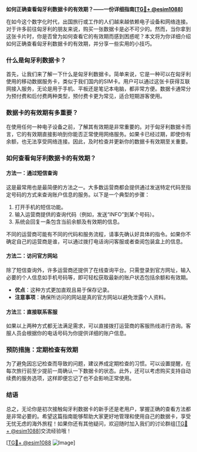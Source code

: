 **如何正确查看匈牙利数据卡的有效期？——一份详细指南[[TG💪+ @esim1088](https://t.me/s/esim1088)]**

在如今这个数字化时代，出国旅行或工作的人们越来越依赖电子设备和网络连接。对于许多前往匈牙利的朋友来说，购买一张数据卡是必不可少的。然而，当你拿到这张卡片时，你是否曾为如何查看它的有效期而感到困惑呢？本文将为你详细介绍如何正确查看匈牙利数据卡的有效期，并分享一些实用的小技巧。

### 什么是匈牙利数据卡？

首先，让我们来了解一下什么是匈牙利数据卡。简单来说，它是一种可以在匈牙利使用的移动数据服务卡，类似于我们国内的SIM卡。用户可以通过这张卡获得互联网接入服务，无论是用于手机、平板还是笔记本电脑，都非常方便。数据卡通常分为预付费和后付费两种类型，预付费卡更为常见，适合短期游客使用。

### 数据卡的有效期有多重要？

在使用任何一种电子设备之前，了解其有效期是非常重要的。对于匈牙利数据卡而言，它的有效期直接影响到你能否正常使用网络服务。如果卡已经过期，即使你有余额，也无法享受网络连接。因此，及时检查并更新你的数据卡有效期至关重要。

### 如何查看匈牙利数据卡的有效期？

#### 方法一：通过短信查询

这是最常用也是最简便的方法之一。大多数运营商都会提供通过发送特定代码至指定号码的方式来查询账户信息的服务。以下是一个典型的步骤：

1. 打开手机的短信功能。
2. 输入运营商提供的查询代码（例如，发送“INFO”到某个号码）。
3. 系统会回复一条包含当前余额及有效期的信息。

不同的运营商可能有不同的代码和服务流程，请事先确认好具体的指令。如果你不确定自己的运营商是谁，可以通过拨打电话询问客服或者查阅包装盒上的信息。

#### 方法二：访问官方网站

除了短信查询外，许多运营商还提供了在线查询平台。只需登录到官方网址，输入必要的个人信息如手机号码等，即可轻松获取最新的账户状态包括余额和有效期。

- **优点**：这种方式更加直观且易于保存记录。
- **注意事项**：确保所访问的网站是真的官方网站以避免泄露个人资料。

#### 方法三：直接联系客服

如果以上两种方式都无法满足需求，可以直接拨打运营商的客服热线进行咨询。客服人员会根据你的电话号码为你提供详细的账户信息。

### 预防措施：定期检查有效期

为了避免因忘记检查而导致的问题，建议养成定期检查的习惯。可以设置提醒，在每次旅行前至少提前一周确认一下数据卡的状态。此外，还可以考虑购买支持自动续费的服务选项，这样即便忘记了也不会影响正常使用。

### 结语

总之，无论你是初次接触匈牙利数据卡的新手还是老用户，掌握正确的查看方法都是非常必要的。希望这篇指南能够帮助大家更好地管理和使用自己的数据卡，享受无忧无虑的海外旅程！如果你还有其他疑问，欢迎随时加入我们的讨论群组[[TG💪+ @esim1088](https://t.me/s/esim1088)]交流经验哦！

[[TG💪+ @esim1088](https://t.me/s/esim1088) ![Image](https://i.postimg.cc/4NQfJmqS/Snipaste-2025-05-13-00-14-12.png)]